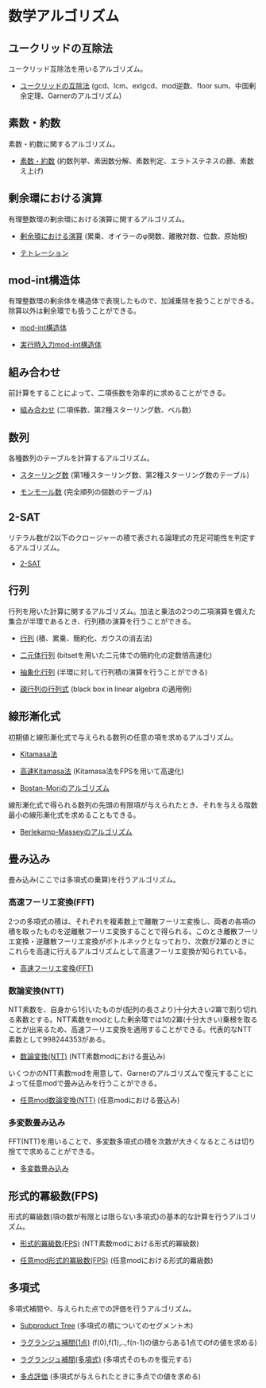 # 数学アルゴリズム

## ユークリッドの互除法
ユークリッド互除法を用いるアルゴリズム。

- [ユークリッドの互除法](https://github.com/tokusakurai/Library/blob/main/Math-Algorithm/Euclid.hpp) (gcd、lcm、extgcd、mod逆数、floor sum、中国剰余定理、Garnerのアルゴリズム)

## 素数・約数
素数・約数に関するアルゴリズム。

- [素数・約数](https://github.com/tokusakurai/Library/blob/main/Math-Algorithm/Prime.hpp) (約数列挙、素因数分解、素数判定、エラトステネスの篩、素数え上げ)

## 剰余環における演算
有理整数環の剰余環における演算に関するアルゴリズム。

- [剰余環における演算](https://github.com/tokusakurai/Library/blob/main/Math-Algorithm/Factor_Ring.hpp) (累乗、オイラーのφ関数、離散対数、位数、原始根)

- [テトレーション](https://github.com/tokusakurai/Library/blob/main/Math-Algorithm/Tetration.hpp)

## mod-int構造体
有理整数環の剰余体を構造体で表現したもので、加減乗除を扱うことができる。除算以外は剰余環でも扱うことができる。

- [mod-int構造体](https://github.com/tokusakurai/Library/blob/main/Math-Algorithm/Mod_Int.hpp)

- [実行時入力mod-int構造体](https://github.com/tokusakurai/Library/blob/main/Math-Algorithm/Runtime_Mod_Int.hpp)

## 組み合わせ
前計算をすることによって、二項係数を効率的に求めることができる。

- [組み合わせ](https://github.com/tokusakurai/Library/blob/main/Math-Algorithm/Combination.hpp) (二項係数、第2種スターリング数、ベル数)

## 数列
各種数列のテーブルを計算するアルゴリズム。

- [スターリング数](https://github.com/tokusakurai/Library/blob/main/Math-Algorithm/Stirling_Number.hpp) (第1種スターリング数、第2種スターリング数のテーブル)

- [モンモール数](https://github.com/tokusakurai/Library/blob/main/Math-Algorithm/Montmort_Number.hpp) (完全順列の個数のテーブル)

## 2-SAT
リテラル数が2以下のクロージャーの積で表される論理式の充足可能性を判定するアルゴリズム。
- [2-SAT](https://github.com/tokusakurai/Library/blob/main/Math-Algorithm/Two_SAT.hpp)

## 行列
行列を用いた計算に関するアルゴリズム。加法と乗法の2つの二項演算を備えた集合が半環であるとき、行列積の演算を行うことができる。

- [行列](https://github.com/tokusakurai/Library/blob/main/Math-Algorithm/Matrix.hpp) (積、累乗、簡約化、ガウスの消去法)

- [二元体行列](https://github.com/tokusakurai/Library/blob/main/Math-Algorithm/F2_Matrix.hpp) (bitsetを用いた二元体での簡約化の定数倍高速化)

- [抽象化行列](https://github.com/tokusakurai/Library/blob/main/Math-Algorithm/Abstract_Matrix.hpp) (半環に対して行列積の演算を行うことができる)

- [疎行列の行列式](https://github.com/tokusakurai/Library/blob/main/Math-Algorithm/Sparse_Matrix_Determinant.hpp) (black box in linear algebra の適用例)

## 線形漸化式
初期値と線形漸化式で与えられる数列の任意の項を求めるアルゴリズム。

- [Kitamasa法](https://github.com/tokusakurai/Library/blob/main/Math-Algorithm/Kitamasa.hpp)

- [高速Kitamasa法](https://github.com/tokusakurai/Library/blob/main/Math-Algorithm/Fast_Kitamasa.hpp) (Kitamasa法をFPSを用いて高速化)

- [Bostan-Moriのアルゴリズム](https://github.com/tokusakurai/Library/blob/main/Math-Algorithm/Bostan_Mori.hpp)

線形漸化式で得られる数列の先頭の有限項が与えられたとき、それを与える階数最小の線形漸化式を求めることもできる。

- [Berlekamp-Masseyのアルゴリズム](https://github.com/tokusakurai/Library/blob/main/Math-Algorithm/Berlekamp_Massey.hpp)

## 畳み込み
畳み込み(ここでは多項式の乗算)を行うアルゴリズム。

### 高速フーリエ変換(FFT)
2つの多項式の積は、それぞれを複素数上で離散フーリエ変換し、両者の各項の積を取ったものを逆離散フーリエ変換することで得られる。このとき離散フーリエ変換・逆離散フーリエ変換がボトルネックとなっており、次数が2冪のときにこれらを高速に行えるアルゴリズムとして高速フーリエ変換が知られている。

- [高速フーリエ変換(FFT)](https://github.com/tokusakurai/Library/blob/main/Math-Algorithm/FFT.hpp)

### 数論変換(NTT)
NTT素数を、自身から1引いたものが(配列の長さより)十分大きい2冪で割り切れる素数とする。NTT素数をmodとした剰余環では1の2冪(十分大きい)乗根を取ることが出来るため、高速フーリエ変換を適用することができる。代表的なNTT素数として998244353がある。

- [数論変換(NTT)](https://github.com/tokusakurai/Library/blob/main/Math-Algorithm/NTT.hpp) (NTT素数modにおける畳込み)

いくつかのNTT素数modを用意して、Garnerのアルゴリズムで復元することによって任意modで畳み込みを行うことができる。

- [任意mod数論変換(NTT)](https://github.com/tokusakurai/Library/blob/main/Math-Algorithm/Arbitrary_Mod_NTT.hpp) (任意modにおける畳込み)

### 多変数畳み込み
FFT(NTT)を用いることで、多変数多項式の積を次数が大きくなるところは切り捨てで求めることができる。    

- [多変数畳み込み](https://github.com/tokusakurai/Library/blob/main/Math-Algorithm/Multivariate_Convolution.hpp) 

## 形式的冪級数(FPS)
形式的冪級数(項の数が有限とは限らない多項式)の基本的な計算を行うアルゴリズム。

- [形式的冪級数(FPS)](https://github.com/tokusakurai/Library/blob/main/Math-Algorithm/FPS.hpp) (NTT素数modにおける形式的冪級数)

- [任意mod形式的冪級数(FPS)](https://github.com/tokusakurai/Library/blob/main/Math-Algorithm/Arbitrary_Mod_FPS.hpp) (任意modにおける形式的羃級数)

## 多項式
多項式補間や、与えられた点での評価を行うアルゴリズム。

- [Subproduct Tree](https://github.com/tokusakurai/Library/blob/main/Math-Algorithm/Subproduct_Tree.hpp) (多項式の積についてのセグメント木)

- [ラグランジュ補間(1点)](https://github.com/tokusakurai/Library/blob/main/Math-Algorithm/Lagrange_Interpolation.hpp) (f(0),f(1),..,f(n-1)の値からある1点でのfの値を求める)

- [ラグランジュ補間(多項式)](https://github.com/tokusakurai/Library/blob/main/Math-Algorithm/Polynomial_Interpolation.hpp) (多項式そのものを復元する)

- [多点評価](https://github.com/tokusakurai/Library/blob/main/Math-Algorithm/Multipoint_Evaluation.hpp) (多項式が与えられたときに多点での値を求める)
